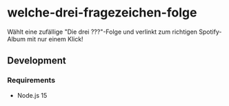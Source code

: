 # welche-drei-fragezeichen-folge

Wählt eine zufällige "Die drei ???"-Folge und verlinkt zum richtigen Spotify-Album mit nur einem Klick!

## Development

### Requirements

- Node.js 15
